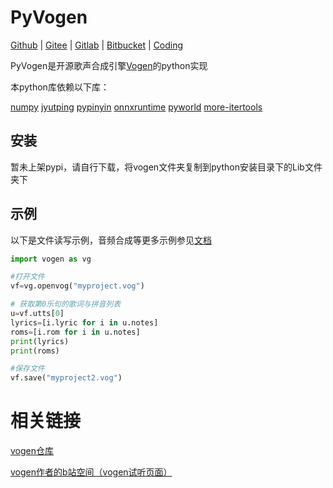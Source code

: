 # PyVogen
[Github](https://github.com/oxygen-dioxide/vogen) | 
[Gitee](https://gitee.com/oxygendioxide/vogen) | 
[Gitlab](https://gitlab.com/oxygen-dioxide/vogen) | 
[Bitbucket](https://bitbucket.org/oxygendioxide/vogen) |
[Coding](https://oxygen-dioxide.coding.net/public/1/vogen/git/files)

PyVogen是开源歌声合成引擎[Vogen](https://github.com/aqtq314/Vogen.Client)的python实现

本python库依赖以下库：

[numpy](https://numpy.org/) 
[jyutping](https://github.com/imdreamrunner/python-jyutping)
[pypinyin](https://pypinyin.readthedocs.io/zh_CN/master/)
[onnxruntime](https://www.onnxruntime.ai/)
[pyworld](https://github.com/JeremyCCHsu/Python-Wrapper-for-World-Vocoder)
[more-itertools](https://more-itertools.readthedocs.io/)

## 安装
暂未上架pypi，请自行下载，将vogen文件夹复制到python安装目录下的Lib文件夹下

## 示例

以下是文件读写示例，音频合成等更多示例参见[文档](docs)

```py
import vogen as vg

#打开文件
vf=vg.openvog("myproject.vog")

# 获取第0乐句的歌词与拼音列表
u=vf.utts[0]
lyrics=[i.lyric for i in u.notes]
roms=[i.rom for i in u.notes]
print(lyrics)
print(roms)

#保存文件
vf.save("myproject2.vog")
```

# 相关链接
[vogen仓库](https://github.com/aqtq314/Vogen.Client)

[vogen作者的b站空间（vogen试听页面）](https://space.bilibili.com/169955)